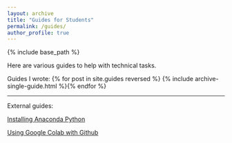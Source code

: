 ```yaml
---
layout: archive
title: "Guides for Students"
permalink: /guides/
author_profile: true
---
```


{% include base_path %}

Here are various guides to help with technical tasks.

Guides I wrote:
{% for post in site.guides reversed %}  {% include archive-single-guide.html %}{% endfor %}

-----

External guides:

[Installing Anaconda Python](https://docs.anaconda.com/anaconda/install/)

[Using Google Colab with Github](https://colab.research.google.com/github/googlecolab/colabtools/blob/master/notebooks/colab-github-demo.ipynb)

